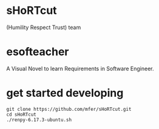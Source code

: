 sHoRTcut
========
(Humility Respect Trust) team

esofteacher
================================
A Visual Novel to learn Requirements in Software Engineer.


get started developing
======================
    git clone https://github.com/mfer/sHoRTcut.git
    cd sHoRTcut
    ./renpy-6.17.3-ubuntu.sh

